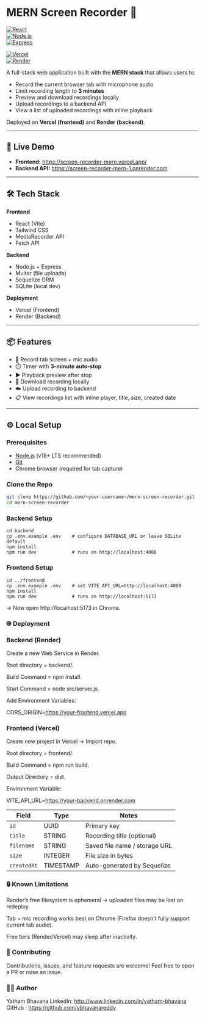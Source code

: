 # MERN Screen Recorder 🎥

[![React](https://img.shields.io/badge/Frontend-React-blue?logo=react)](https://react.dev/)  
[![Node.js](https://img.shields.io/badge/Backend-Node.js-green?logo=node.js)](https://nodejs.org/)  
[![Express](https://img.shields.io/badge/API-Express-black?logo=express)](https://expressjs.com/)  

[![Vercel](https://img.shields.io/badge/Deploy-Frontend-black?logo=vercel)](https://vercel.com/)  
[![Render](https://img.shields.io/badge/Deploy-Backend-purple?logo=render)](https://render.com/)  

A full-stack web application built with the **MERN stack** that allows users to:

- Record the current browser tab with microphone audio  
- Limit recording length to **3 minutes**  
- Preview and download recordings locally  
- Upload recordings to a backend API  
- View a list of uploaded recordings with inline playback  

Deployed on **Vercel (frontend)** and **Render (backend)**.

---

## 🚀 Live Demo

- **Frontend:** https://screen-recorder-mern.vercel.app/
- **Backend API:** https://screen-recorder-mern-1.onrender.com 

---

## 🛠️ Tech Stack

**Frontend**
- React (Vite)
- Tailwind CSS
- MediaRecorder API
- Fetch API

**Backend**
- Node.js + Express
- Multer (file uploads)
- Sequelize ORM
- SQLite (local dev)

**Deployment**
- Vercel (Frontend)
- Render (Backend)

---

## 📦 Features

- 🎤 Record tab screen + mic audio  
- ⏱️ Timer with **3-minute auto-stop**  
- ▶️ Playback preview after stop  
- 💾 Download recording locally  
- ☁️ Upload recording to backend  
- 📋 View recordings list with inline player, title, size, created date  

---

## ⚙️ Local Setup

### Prerequisites
- [Node.js](https://nodejs.org/) (v18+ LTS recommended)  
- [Git](https://git-scm.com/)  
- Chrome browser (required for tab capture)  
  

### Clone the Repo
```bash
git clone https://github.com/<your-username>/mern-screen-recorder.git
cd mern-screen-recorder
```
### Backend Setup
```
cd backend
cp .env.example .env    # configure DATABASE_URL or leave SQLite default
npm install
npm run dev             # runs on http://localhost:4000
```
### Frontend Setup 
```
cd ../frontend
cp .env.example .env    # set VITE_API_URL=http://localhost:4000
npm install
npm run dev             # runs on http://localhost:5173
```
-> Now open http://localhost:5173
 in Chrome.

### 🌐 Deployment 
 
### Backend (Render)

  Create a new Web Service in Render.
  
  Root directory = backend/.
  
  Build Command = npm install.
  
  Start Command = node src/server.js.
  
  Add Environment Variables:
  
  CORS_ORIGIN=https://your-frontend.vercel.app
  
  
### Frontend (Vercel)

  Create new project in Vercel → Import repo.

  Root directory = frontend/.

  Build Command = npm run build.

  Output Directory = dist.
  
  Environment Variable:
  
  VITE_API_URL=https://your-backend.onrender.com 

| Field       | Type      | Notes                         |
| ----------- | --------- | ----------------------------- |
| `id`        | UUID      | Primary key                   |
| `title`     | STRING    | Recording title (optional)    |
| `filename`  | STRING    | Saved file name / storage URL |
| `size`      | INTEGER   | File size in bytes            |
| `createdAt` | TIMESTAMP | Auto-generated by Sequelize   |

### 🔒 Known Limitations

Render’s free filesystem is ephemeral → uploaded files may be lost on redeploy.

Tab + mic recording works best on Chrome (Firefox doesn’t fully support current tab audio).

Free tiers (Render/Vercel) may sleep after inactivity.

### 🤝 Contributing

Contributions, issues, and feature requests are welcome!
Feel free to open a PR or raise an issue.

### 👨‍💻 Author

Yatham Bhavana
LinkedIn: http://www.linkedin.com/in/yatham-bhavana
GitHub : https://github.com/ybhavanareddy
